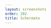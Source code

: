 ```yaml
---
layout: screenshots
order: 202
title: Schermate
---
```

  <a href="/resources/gextractwinicons/archive/latest/italian/main.png"
    data-caption="Finestra principale"></a>
  <a href="/resources/gextractwinicons/archive/latest/italian/shortcuts.png"
    data-caption="Finestra delle scorciatoie"></a>
  <a href="/resources/gextractwinicons/archive/latest/italian/about.png"
    data-caption="Finestra delle informazioni"></a>
